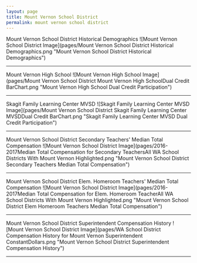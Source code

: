 ```yaml
---
layout: page
title: Mount Vernon School District
permalink: mount vernon school district
---
```



Mount Vernon School District Historical Demographics
![Mount Vernon School District Image](pages/Mount Vernon School District Historical Demographics.png "Mount Vernon School District Historical Demographics")

___

Mount Vernon High School
![Mount Vernon High School Image](pages/Mount Vernon School District Mount Vernon High SchoolDual Credit BarChart.png "Mount Vernon High School Dual Credit Participation")

___

Skagit Family Learning Center MVSD
![Skagit Family Learning Center MVSD Image](pages/Mount Vernon School District Skagit Family Learning Center MVSDDual Credit BarChart.png "Skagit Family Learning Center MVSD Dual Credit Participation")

___

Mount Vernon School District Secondary Teachers' Median Total Compensation
![Mount Vernon School District Image](pages/2016-2017Median Total Compensation for Secondary TeachersAll WA School Districts With Mount Vernon Highlighted.png "Mount Vernon School District Secondary Teachers Median Total Compensation")

___

Mount Vernon School District Elem. Homeroom Teachers' Median Total Compensation
![Mount Vernon School District Image](pages/2016-2017Median Total Compensation for Elem. Homeroom TeacherAll WA School Districts With Mount Vernon Highlighted.png "Mount Vernon School District Elem Homeroom Teachers Median Total Compensation")

___

Mount Vernon School District Superintendent Compensation History
![Mount Vernon School District Image](pages/WA School District Compensation History for Mount Vernon Superintendent ConstantDollars.png "Mount Vernon School District Superintendent Compensation History")

___


